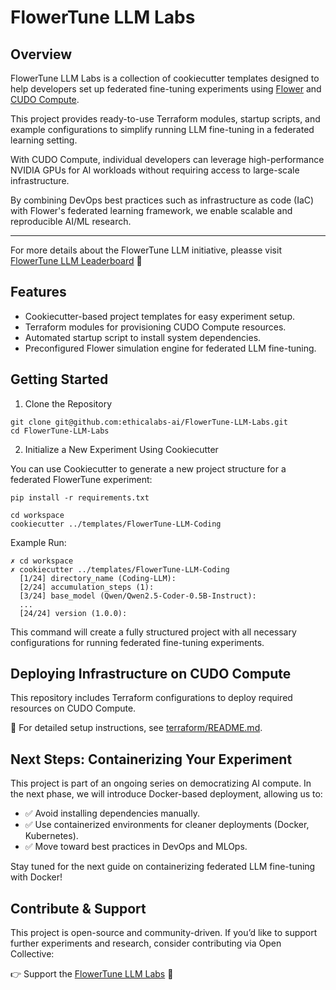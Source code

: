 # FlowerTune LLM Labs

## Overview

FlowerTune LLM Labs is a collection of cookiecutter templates designed to help developers set up federated fine-tuning experiments using [Flower](https://flower.ai/) and [CUDO Compute](https://www.cudocompute.com/?via=flowertune-llm).

This project provides ready-to-use Terraform modules, startup scripts, and example configurations to simplify running LLM fine-tuning in a federated learning setting.

With CUDO Compute, individual developers can leverage high-performance NVIDIA GPUs for AI workloads without requiring access to large-scale infrastructure.

By combining DevOps best practices such as infrastructure as code (IaC) with Flower's federated learning framework, we enable scalable and reproducible AI/ML research.

---

For more details about the FlowerTune LLM initiative, pleasse visit [FlowerTune LLM Leaderboard](https://flower.ai/benchmarks/llm-leaderboard/) 🚀

## Features

- Cookiecutter-based project templates for easy experiment setup.
- Terraform modules for provisioning CUDO Compute resources.
- Automated startup script to install system dependencies.
- Preconfigured Flower simulation engine for federated LLM fine-tuning.

## Getting Started

1. Clone the Repository

```
git clone git@github.com:ethicalabs-ai/FlowerTune-LLM-Labs.git
cd FlowerTune-LLM-Labs
```

2. Initialize a New Experiment Using Cookiecutter

You can use Cookiecutter to generate a new project structure for a federated FlowerTune experiment:

```
pip install -r requirements.txt

cd workspace
cookiecutter ../templates/FlowerTune-LLM-Coding
```

Example Run:

```
✗ cd workspace
✗ cookiecutter ../templates/FlowerTune-LLM-Coding
  [1/24] directory_name (Coding-LLM):
  [2/24] accumulation_steps (1):
  [3/24] base_model (Qwen/Qwen2.5-Coder-0.5B-Instruct):
  ...
  [24/24] version (1.0.0):
```

This command will create a fully structured project with all necessary configurations for running federated fine-tuning experiments.

## Deploying Infrastructure on CUDO Compute

This repository includes Terraform configurations to deploy required resources on CUDO Compute.

📌 For detailed setup instructions, see [terraform/README.md](./terraform/README.md).

## Next Steps: Containerizing Your Experiment

This project is part of an ongoing series on democratizing AI compute. In the next phase, we will introduce Docker-based deployment, allowing us to:

- ✅ Avoid installing dependencies manually.
- ✅ Use containerized environments for cleaner deployments (Docker, Kubernetes).
- ✅ Move toward best practices in DevOps and MLOps.

Stay tuned for the next guide on containerizing federated LLM fine-tuning with Docker!

## Contribute & Support

This project is open-source and community-driven. If you’d like to support further experiments and research, consider contributing via Open Collective:

👉 Support the [FlowerTune LLM Labs](https://opencollective.com/ethicalabs-ai/projects/flowertune-llm-lab) 🚀
